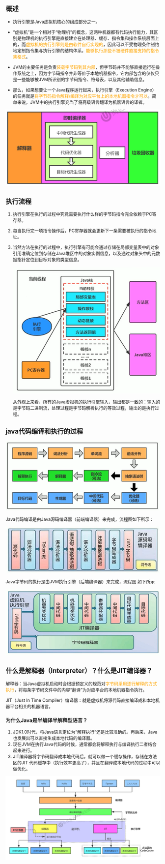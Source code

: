 ## 概述

* 执行引擎是Java虚拟机核心的组成部分之一。

* “虚拟机”是一个相对于“物理机”的概念，这两种机器都有代码执行能力，其区别是物理机的执行引擎是直接建立在处理器、缓存、指令集和操作系统层面上的，而<font color="orange">虚拟机的执行引擎则是由软件自行实现的</font>，因此可以不受物理条件制约地定制指令集与执行引擎的结构体系，<font color="orange">能够执行那些不被硬件直接支持的指令集格式</font>。

* JVM的主要任务是负责<font color="orange">装载字节码到其内部</font>，但字节码并不能够直接运行在操作系统之上，因为字节码指令并非等价于本地机器指令，它内部包含的仅仅只是一些能够被JVM所识别的字节码指令、符号表，以及其他辅助信息。

* 那么，如果想要让一个Java程序运行起来，执行引擎（Execution Engine）的任务就是<font color="orange">将字节码指令解释/编译为对应平台上的本地机器指令才可以</font>。简单来说，JVM中的执行引擎充当了将高级语言翻译为机器语言的译者。

![image-20230429104014782](image/47.%E6%89%A7%E8%A1%8C%E5%BC%95%E6%93%8E%E6%A6%82%E8%BF%B0/image-20230429104014782.png)

## 执行流程

1. 执行引擎在执行的过程中究竟需要执行什么样的字节码指令完全依赖于PC寄存器。

2. 每当执行完一项指令操作后，PC寄存器就会更新下一条需要被执行的指令地址。

3. 当然方法在执行的过程中，执行引擎有可能会通过存储在局部变量表中的对象引用准确定位到存储在Java堆区中的对象实例信息，以及通过对象头中的元数据指针定位到目标对象的类型信息。

    ![1b540604-7281-467c-b981-acecdbdb93d2](image/47.%E6%89%A7%E8%A1%8C%E5%BC%95%E6%93%8E%E6%A6%82%E8%BF%B0/1b540604-7281-467c-b981-acecdbdb93d2.png)

   从外观上来看，所有的Java虚拟机的执行引擎输入，输出都是一致的：输入的是字节码二进制流，处理过程是字节码解析执行的等效过程，输出的是执行过程。



## java代码编译和执行的过程

![02a7febb-fb8c-46aa-a24b-364a55756d65](image/47.%E6%89%A7%E8%A1%8C%E5%BC%95%E6%93%8E%E6%A6%82%E8%BF%B0/02a7febb-fb8c-46aa-a24b-364a55756d65.png)

Java代码编译是由Java源码编译器（前端编译器）来完成，流程图如下所示：

![2ab47d46-e883-4f59-9b91-ca259fff4103](image/47.%E6%89%A7%E8%A1%8C%E5%BC%95%E6%93%8E%E6%A6%82%E8%BF%B0/2ab47d46-e883-4f59-9b91-ca259fff4103.png)

Java字节码的执行是由JVM执行引擎（后端编译器）来完成，流程图 如下所示

![cb38c0c7-c47b-4a5e-8c33-967fca933971](image/47.%E6%89%A7%E8%A1%8C%E5%BC%95%E6%93%8E%E6%A6%82%E8%BF%B0/cb38c0c7-c47b-4a5e-8c33-967fca933971.png)



## 什么是解释器（Interpreter）？什么是JIT编译器？

解释器：当Java虚拟机启动时会根据预定义的规范对<font color="orange">字节码采用逐行解释的方式执行</font>，将每条字节码文件中的内容“翻译”为对应平台的本地机器指令执行。

JIT（Just In Time Compiler）编译器：就是虚拟机将源代码直接编译成和本地机器平台相关的机器语言。

### 为什么Java是半编译半解释型语言？

1. JDK1.0时代，将Java语言定位为“解释执行”还是比较准确的。再后来，Java也发展出可以直接生成本地代码的编译器。
2. 现在JVM在执行Java代码的时候，通常都会将解释执行与编译执行二者结合起来进行。
3. JIT编译器将字节码翻译成本地代码后，就可以做一个缓存操作，存储在方法区的JIT 代码缓存中（执行效率更高了），并且在翻译成本地代码的过程中可以做优化。



![第12章_理解执行引擎](image/47.%E6%89%A7%E8%A1%8C%E5%BC%95%E6%93%8E%E6%A6%82%E8%BF%B0/%E7%AC%AC12%E7%AB%A0_%E7%90%86%E8%A7%A3%E6%89%A7%E8%A1%8C%E5%BC%95%E6%93%8E.jpg)